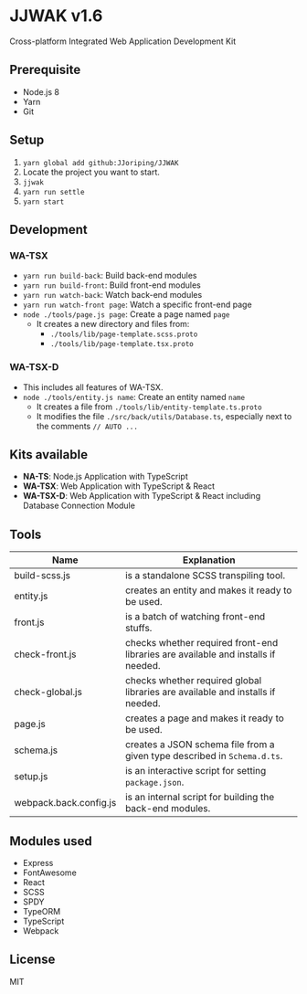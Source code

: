 # JJWAK v1.6
Cross-platform Integrated Web Application Development Kit

## Prerequisite
- Node.js 8
- Yarn
- Git
## Setup
1. `yarn global add github:JJoriping/JJWAK`
1. Locate the project you want to start.
1. `jjwak`
1. `yarn run settle`
1. `yarn start`
## Development
### WA-TSX
- `yarn run build-back`: Build back-end modules
- `yarn run build-front`: Build front-end modules
- `yarn run watch-back`: Watch back-end modules
- `yarn run watch-front page`: Watch a specific front-end page
- `node ./tools/page.js page`: Create a page named `page`
  - It creates a new directory and files from:
    - `./tools/lib/page-template.scss.proto`
    - `./tools/lib/page-template.tsx.proto`
### WA-TSX-D
- This includes all features of WA-TSX.
- `node ./tools/entity.js name`: Create an entity named `name`
  - It creates a file from `./tools/lib/entity-template.ts.proto`
  - It modifies the file `./src/back/utils/Database.ts`, especially next to the comments `// AUTO ...`
## Kits available
- **NA-TS**: Node.js Application with TypeScript
- **WA-TSX**: Web Application with TypeScript & React
- **WA-TSX-D**: Web Application with TypeScript & React including Database Connection Module
## Tools
| Name                        | Explanation |
|-----------------------------|-------------|
| build-scss.js               | is a standalone SCSS transpiling tool. |
| entity.js                   | creates an entity and makes it ready to be used. |
| front.js                    | is a batch of watching front-end stuffs. |
| check-front.js              | checks whether required front-end libraries are available and installs if needed. |
| check-global.js             | checks whether required global libraries are available and installs if needed. |
| page.js                     | creates a page and makes it ready to be used. |
| schema.js                   | creates a JSON schema file from a given type described in `Schema.d.ts`. |
| setup.js                    | is an interactive script for setting `package.json`. |
| webpack.back.config.js      | is an internal script for building the back-end modules. |
## Modules used
- Express
- FontAwesome
- React
- SCSS
- SPDY
- TypeORM
- TypeScript
- Webpack
## License
MIT